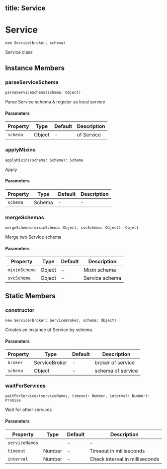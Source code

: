 title: Service
---



# Service




`new Service(broker, schema)`

Service class








## Instance Members



### parseServiceSchema



`parseServiceSchema(schema: Object)`

Parse Service schema & register as local service


#### Parameters

| Property | Type | Default | Description |
| -------- | ---- | ------- | ----------- |
| `schema` | Object | - | of Service |



### applyMixins



`applyMixins(schema: Schema): Schema`

Apply 


#### Parameters

| Property | Type | Default | Description |
| -------- | ---- | ------- | ----------- |
| `schema` | Schema | - | - |








### mergeSchemas



`mergeSchemas(mixinSchema: Object, svcSchema: Object): Object`

Merge two Service schema


#### Parameters

| Property | Type | Default | Description |
| -------- | ---- | ------- | ----------- |
| `mixinSchema` | Object | - | Mixin schema |
| `svcSchema` | Object | - | Service schema |










## Static Members



### constructor



`new Service(broker: ServiceBroker, schema: Object)`

Creates an instance of Service by schema.


#### Parameters

| Property | Type | Default | Description |
| -------- | ---- | ------- | ----------- |
| `broker` | ServiceBroker | - | broker of service |
| `schema` | Object | - | schema of service |








### waitForServices



`waitForServices(serviceNames, timeout: Number, interval: Number): Promise`

Wait for other services


#### Parameters

| Property | Type | Default | Description |
| -------- | ---- | ------- | ----------- |
| `serviceNames` |  | - | - |
| `timeout` | Number | - | Timeout in milliseconds |
| `interval` | Number | - | Check interval in milliseconds |













